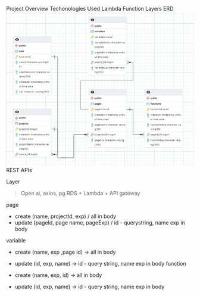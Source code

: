 Project Overview
Techonologies Used
Lambda Function Layers
ERD
![alt text](image.png)
REST APIs

Layer

> Open ai, axios, pg
> RDS + Lambda + API gateway

page

-   create (name, projectId, exp) / all in body
-   update (pageId, page name, pageExp) / id - querystring, name exp in body

variable

-   create (name, exp ,page id) -> all in body
-   update (id, exp, name) -> id - query string, name exp in body
    function

-   create (name, exp, id) -> all in body
-   update (id, exp, name) -> id - query string, name exp in body
